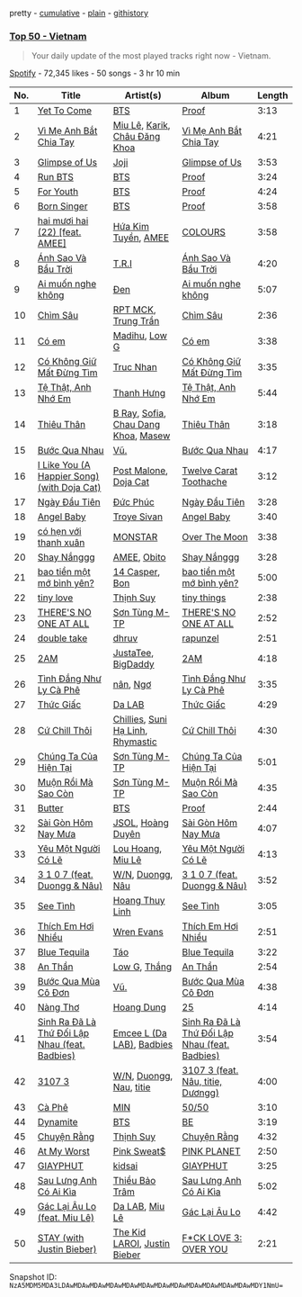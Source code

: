 pretty - [cumulative](/playlists/cumulative/37i9dQZEVXbLdGSmz6xilI.md) - [plain](/playlists/plain/37i9dQZEVXbLdGSmz6xilI) - [githistory](https://github.githistory.xyz/mackorone/spotify-playlist-archive/blob/main/playlists/plain/37i9dQZEVXbLdGSmz6xilI)

### [Top 50 \- Vietnam](https://open.spotify.com/playlist/37i9dQZEVXbLdGSmz6xilI)

> Your daily update of the most played tracks right now \- Vietnam.

[Spotify](https://open.spotify.com/user/spotify) - 72,345 likes - 50 songs - 3 hr 10 min

| No. | Title | Artist(s) | Album | Length |
|---|---|---|---|---|
| 1 | [Yet To Come](https://open.spotify.com/track/10SRMwb9EuVS1K9rYsBfHQ) | [BTS](https://open.spotify.com/artist/3Nrfpe0tUJi4K4DXYWgMUX) | [Proof](https://open.spotify.com/album/6al2VdKbb6FIz9d7lU7WRB) | 3:13 |
| 2 | [Vì Mẹ Anh Bắt Chia Tay](https://open.spotify.com/track/5mG5cQE6SEYxnGCX3I09IC) | [Miu Lê](https://open.spotify.com/artist/4e5LAUvM35jleGg8gElTsP), [Karik](https://open.spotify.com/artist/2Bwp23pD4UVsSkchHDZw4F), [Châu Đăng Khoa](https://open.spotify.com/artist/0rftHj61FXbcB9va7dniHC) | [Vì Mẹ Anh Bắt Chia Tay](https://open.spotify.com/album/4GRaUdMpYBxlTw88lnF0op) | 4:21 |
| 3 | [Glimpse of Us](https://open.spotify.com/track/6xGruZOHLs39ZbVccQTuPZ) | [Joji](https://open.spotify.com/artist/3MZsBdqDrRTJihTHQrO6Dq) | [Glimpse of Us](https://open.spotify.com/album/6ZZvx0aefZV3LKa053fn71) | 3:53 |
| 4 | [Run BTS](https://open.spotify.com/track/69xohKu8C1fsflYAiSNbwM) | [BTS](https://open.spotify.com/artist/3Nrfpe0tUJi4K4DXYWgMUX) | [Proof](https://open.spotify.com/album/6al2VdKbb6FIz9d7lU7WRB) | 3:24 |
| 5 | [For Youth](https://open.spotify.com/track/4JzCFEc3O2UEdjKzevvFH5) | [BTS](https://open.spotify.com/artist/3Nrfpe0tUJi4K4DXYWgMUX) | [Proof](https://open.spotify.com/album/6al2VdKbb6FIz9d7lU7WRB) | 4:24 |
| 6 | [Born Singer](https://open.spotify.com/track/1IthE5GNiRzFN5CVaCa445) | [BTS](https://open.spotify.com/artist/3Nrfpe0tUJi4K4DXYWgMUX) | [Proof](https://open.spotify.com/album/6al2VdKbb6FIz9d7lU7WRB) | 3:58 |
| 7 | [hai mươi hai \(22\) \[feat\. AMEE\]](https://open.spotify.com/track/0dHUKYXP9PJMN0RpR9dpFR) | [Hứa Kim Tuyền](https://open.spotify.com/artist/3Ufoo4BPShhahtCSjgpBLP), [AMEE](https://open.spotify.com/artist/2aQnC3DbZB9GbauvhAw7ve) | [COLOURS](https://open.spotify.com/album/2eIFX7bSus6CHnQ6Ts5mCh) | 3:58 |
| 8 | [Ánh Sao Và Bầu Trời](https://open.spotify.com/track/5iZHnufFUgATzrpGgH1K0W) | [T.R.I](https://open.spotify.com/artist/2rVYwIYNEsMxtt8j5yemHb) | [Ánh Sao Và Bầu Trời](https://open.spotify.com/album/1JLUfM3IFpFyBSyhNQWkYw) | 4:20 |
| 9 | [Ai muốn nghe không](https://open.spotify.com/track/1WCAkmmTM06in2ojuQ9CK5) | [Đen](https://open.spotify.com/artist/1LEtM3AleYg1xabW6CRkpi) | [Ai muốn nghe không](https://open.spotify.com/album/5xw006buOXTau3BQPzvjHZ) | 5:07 |
| 10 | [Chìm Sâu](https://open.spotify.com/track/4ih9noxBfg7euMjCPO0qNH) | [RPT MCK](https://open.spotify.com/artist/1zSv9qZANOWB4HRE8sxeTL), [Trung Trần](https://open.spotify.com/artist/2v14NO80QYditUms7sbEIZ) | [Chìm Sâu](https://open.spotify.com/album/2AZXUAGWs90yNEUC4biubs) | 2:36 |
| 11 | [Có em](https://open.spotify.com/track/2Lag4WL4j3AMXzqWbEzmV6) | [Madihu](https://open.spotify.com/artist/1OIYKbmhG0RxPXvVPNj3NN), [Low G](https://open.spotify.com/artist/6TITnFVRcl0AcZ4syE7Toe) | [Có em](https://open.spotify.com/album/13En1VmJCW0kI9AMTywYQs) | 3:38 |
| 12 | [Có Không Giữ Mất Đừng Tìm](https://open.spotify.com/track/04bm7NsIhRfTlLGDoKMEw8) | [Truc Nhan](https://open.spotify.com/artist/1dmaHHd1Xbd85cT1egYb4w) | [Có Không Giữ Mất Đừng Tìm](https://open.spotify.com/album/5f6SOjdAP8O6PPAPKwn8IX) | 3:35 |
| 13 | [Tệ Thật, Anh Nhớ Em](https://open.spotify.com/track/5ACySwUCY89mWH3u38WD9m) | [Thanh Hưng](https://open.spotify.com/artist/14W31zJumZnGDgZuPXclTJ) | [Tệ Thật, Anh Nhớ Em](https://open.spotify.com/album/4kQw3hVJN1dNorjie6wObf) | 5:44 |
| 14 | [Thiêu Thân](https://open.spotify.com/track/2QyOYFAxW2khNYee4yeT6r) | [B Ray](https://open.spotify.com/artist/1WvNgEoB66jmHodcj15Zi9), [Sofia](https://open.spotify.com/artist/0129dJuvb9Hn0TJnTLIDnT), [Chau Dang Khoa](https://open.spotify.com/artist/7oOFsgF6y3Z9wI7fgJTbFk), [Masew](https://open.spotify.com/artist/3nGqUwkJHiLPDECMVrX1Sq) | [Thiêu Thân](https://open.spotify.com/album/5IRZs8eeDLf4flNXbWJ4K9) | 3:18 |
| 15 | [Bước Qua Nhau](https://open.spotify.com/track/6GJi4nSZOiTOU2FhsgxWyH) | [Vũ.](https://open.spotify.com/artist/57g2v7gJZepcwsuwssIfZs) | [Bước Qua Nhau](https://open.spotify.com/album/1kEjHdHNnYIv7CPF4fK8gU) | 4:17 |
| 16 | [I Like You \(A Happier Song\) \(with Doja Cat\)](https://open.spotify.com/track/0O6u0VJ46W86TxN9wgyqDj) | [Post Malone](https://open.spotify.com/artist/246dkjvS1zLTtiykXe5h60), [Doja Cat](https://open.spotify.com/artist/5cj0lLjcoR7YOSnhnX0Po5) | [Twelve Carat Toothache](https://open.spotify.com/album/3HHNR44YbP7XogMVwzbodx) | 3:12 |
| 17 | [Ngày Đầu Tiên](https://open.spotify.com/track/5Msoarj5hk9LguTtiIyqug) | [Đức Phúc](https://open.spotify.com/artist/5FWPIKz9czXWaiNtw45KQs) | [Ngày Đầu Tiên](https://open.spotify.com/album/2vki9hRAipW0SbK0A0c92W) | 3:28 |
| 18 | [Angel Baby](https://open.spotify.com/track/2m6Ko3CY1qXNNja8AlugNc) | [Troye Sivan](https://open.spotify.com/artist/3WGpXCj9YhhfX11TToZcXP) | [Angel Baby](https://open.spotify.com/album/44CdsgXhU5R2esprq0tf43) | 3:40 |
| 19 | [có hẹn với thanh xuân](https://open.spotify.com/track/54UNNgtE3zzERwTuWSQLqd) | [MONSTAR](https://open.spotify.com/artist/2CLdtsyD2NsTOBBOVr7fi8) | [Over The Moon](https://open.spotify.com/album/4bC0p7T5Wy2kqCuQ0uK4D7) | 3:38 |
| 20 | [Shay Nắnggg](https://open.spotify.com/track/5uOshbNqgCj1s4srEeQXOe) | [AMEE](https://open.spotify.com/artist/2aQnC3DbZB9GbauvhAw7ve), [Obito](https://open.spotify.com/artist/0ZbgKh0FgPYeFP38nVaEGp) | [Shay Nắnggg](https://open.spotify.com/album/2KYEVb4sh3jwCnSGysUPRB) | 3:28 |
| 21 | [bao tiền một mớ bình yên?](https://open.spotify.com/track/3wn8HJNjkY4wzTBy35ZvQ6) | [14 Casper](https://open.spotify.com/artist/0zo8kCJVktn7oPnzpkbC2p), [Bon](https://open.spotify.com/artist/6hnfLIkvDl6pjlAe1YRGXY) | [bao tiền một mớ bình yên?](https://open.spotify.com/album/5O0csa2fMgpO8DwEhwThRV) | 5:00 |
| 22 | [tiny love](https://open.spotify.com/track/4AgFXIVT7hVhBZ5DEOaLu3) | [Thịnh Suy](https://open.spotify.com/artist/2xK6qcvfXuFFbU0NL95aeo) | [tiny things](https://open.spotify.com/album/4nSOMXIWouesFTEk9vT7eA) | 2:38 |
| 23 | [THERE'S NO ONE AT ALL](https://open.spotify.com/track/7rjtRM1AgmmraeTTX8tofW) | [Sơn Tùng M\-TP](https://open.spotify.com/artist/5dfZ5uSmzR7VQK0udbAVpf) | [THERE'S NO ONE AT ALL](https://open.spotify.com/album/1ZutY9YHq5MEPDTT0wy06u) | 2:52 |
| 24 | [double take](https://open.spotify.com/track/0QzuaeCEEOV40Pn7IvKEny) | [dhruv](https://open.spotify.com/artist/70NcAr4ZtA3FAqU16iQZSb) | [rapunzel](https://open.spotify.com/album/305fd6KSKY40Yjgwvm2ck6) | 2:51 |
| 25 | [2AM](https://open.spotify.com/track/3DLtPObflLQBodZN8qGODT) | [JustaTee](https://open.spotify.com/artist/3rjcQ5VIWCN4q7UFetzdeO), [BigDaddy](https://open.spotify.com/artist/3Tehj7YghQc7zH0I1faGc6) | [2AM](https://open.spotify.com/album/2Ro0unf9MBJGvcLLfo7liZ) | 4:18 |
| 26 | [Tình Đắng Như Ly Cà Phê](https://open.spotify.com/track/2WOpp4vm16unl0N3i3BNNv) | [nân](https://open.spotify.com/artist/7mFCX07lzCFLpHm72R93oB), [Ngơ](https://open.spotify.com/artist/4RGBKkUyyvsim9vdBKCCkc) | [Tình Đắng Như Ly Cà Phê](https://open.spotify.com/album/4HEIdDrqHTU5Bocyc47BqI) | 3:35 |
| 27 | [Thức Giấc](https://open.spotify.com/track/1MiJk3dXC5jzhvLFP0dUM7) | [Da LAB](https://open.spotify.com/artist/6zUWZmyi5MLOEynQ5wCI5f) | [Thức Giấc](https://open.spotify.com/album/5g1CmwPBfBGvODvhQdi9oi) | 4:29 |
| 28 | [Cứ Chill Thôi](https://open.spotify.com/track/014DA3BdnmD3kI5pBogH7c) | [Chillies](https://open.spotify.com/artist/2xvW7dgL1640K8exTcRMS4), [Suni Hạ Linh](https://open.spotify.com/artist/4x1fUORHa2EsxrQ6ZzAoQ0), [Rhymastic](https://open.spotify.com/artist/0gGd4WhPXBSgDX6fdOHcOw) | [Cứ Chill Thôi](https://open.spotify.com/album/7FEh6eJumH2tqhXKfQ5Tul) | 4:30 |
| 29 | [Chúng Ta Của Hiện Tại](https://open.spotify.com/track/17iGUekw5nFt5mIRJcUm3R) | [Sơn Tùng M\-TP](https://open.spotify.com/artist/5dfZ5uSmzR7VQK0udbAVpf) | [Chúng Ta Của Hiện Tại](https://open.spotify.com/album/6oT0WOEPWOxsa2Vmnkxwxa) | 5:01 |
| 30 | [Muộn Rồi Mà Sao Còn](https://open.spotify.com/track/5fFLotKS1286huYIMQHqz7) | [Sơn Tùng M\-TP](https://open.spotify.com/artist/5dfZ5uSmzR7VQK0udbAVpf) | [Muộn Rồi Mà Sao Còn](https://open.spotify.com/album/33Iz5SghJnJ9iM0xIWCS3M) | 4:35 |
| 31 | [Butter](https://open.spotify.com/track/6jjYDGxVJsWS0a5wlVF5vS) | [BTS](https://open.spotify.com/artist/3Nrfpe0tUJi4K4DXYWgMUX) | [Proof](https://open.spotify.com/album/6al2VdKbb6FIz9d7lU7WRB) | 2:44 |
| 32 | [Sài Gòn Hôm Nay Mưa](https://open.spotify.com/track/1xoadYaxtOp9gHDwgmPDuz) | [JSOL](https://open.spotify.com/artist/6EybZ5zwPNEtEngfrEMevN), [Hoàng Duyên](https://open.spotify.com/artist/3LbBKYlyMaATS8IIe7HJ0d) | [Sài Gòn Hôm Nay Mưa](https://open.spotify.com/album/3uvFlg7afslUUJh43G2xwX) | 4:07 |
| 33 | [Yêu Một Người Có Lẽ](https://open.spotify.com/track/2o4dDfLK6NVI7TjBm5VoMv) | [Lou Hoang](https://open.spotify.com/artist/75Ki5hBCOpDtKGoFyTvLxP), [Miu Lê](https://open.spotify.com/artist/4e5LAUvM35jleGg8gElTsP) | [Yêu Một Người Có Lẽ](https://open.spotify.com/album/5ct4cb4xmcTrd9hfLFVQXb) | 4:13 |
| 34 | [3 1 0 7 \(feat\. Duongg & Nâu\)](https://open.spotify.com/track/5uyNAX6MazVAjBjVeOsTvp) | [W/N](https://open.spotify.com/artist/6NF9Oa4ThQWCj6mogFSrVD), [Duongg](https://open.spotify.com/artist/3JkGKNawown8MgcJsDw1WT), [Nâu](https://open.spotify.com/artist/5zifyPCJIZxUBhVq7AydsT) | [3 1 0 7 \(feat\. Duongg & Nâu\)](https://open.spotify.com/album/35lcJMXPJ00gMqMdKo7iFK) | 3:52 |
| 35 | [See Tình](https://open.spotify.com/track/3bZGGKrMQLDGg18y2QqKFF) | [Hoang Thuy Linh](https://open.spotify.com/artist/0r63ReVRjxrS4ATbLrdcrL) | [See Tình](https://open.spotify.com/album/1AttOIOFrGkOPNSq5mB4pd) | 3:05 |
| 36 | [Thích Em Hơi Nhiều](https://open.spotify.com/track/45Mswno1F7FoZkcmQkp7fi) | [Wren Evans](https://open.spotify.com/artist/5M3ffmRiOX9Q8Y4jNeR5wu) | [Thích Em Hơi Nhiều](https://open.spotify.com/album/0Xxw1ohJW7S8b3ezJorYHg) | 2:51 |
| 37 | [Blue Tequila](https://open.spotify.com/track/4Ba99csVDlRFQILO5cSi7I) | [Táo](https://open.spotify.com/artist/23xCr75lKvnFvKi8ImHE7S) | [Blue Tequila](https://open.spotify.com/album/26jN76TbwKh8wHd7DY27hf) | 3:22 |
| 38 | [An Thần](https://open.spotify.com/track/5T6j0rfpCDBzAxC8Fpd0N7) | [Low G](https://open.spotify.com/artist/6TITnFVRcl0AcZ4syE7Toe), [Thắng](https://open.spotify.com/artist/1oD9fKbb7qQ2nhn9JJC24F) | [An Thần](https://open.spotify.com/album/1GZA9k0UojVkU7KFoVVRlC) | 2:54 |
| 39 | [Bước Qua Mùa Cô Đơn](https://open.spotify.com/track/7wkX67ruxr3x2GFz6vyIX9) | [Vũ.](https://open.spotify.com/artist/57g2v7gJZepcwsuwssIfZs) | [Bước Qua Mùa Cô Đơn](https://open.spotify.com/album/5eZM5D8F9yNZvsE4uC2l1s) | 4:38 |
| 40 | [Nàng Thơ](https://open.spotify.com/track/1w3eUC89GPspKpi62tPwjt) | [Hoang Dung](https://open.spotify.com/artist/6OzE2OdvV2tGAxSBsBuZ74) | [25](https://open.spotify.com/album/0v7y0tr3mKZ4kZXFVRhTMS) | 4:14 |
| 41 | [Sinh Ra Đã Là Thứ Đối Lập Nhau \(feat\. Badbies\)](https://open.spotify.com/track/5BTzf3doGTigDIYUFtbkI9) | [Emcee L \(Da LAB\)](https://open.spotify.com/artist/4bPYvyUn1mWwUwIW57oST2), [Badbies](https://open.spotify.com/artist/2ZjO6APYelcHcLd2pWMx8x) | [Sinh Ra Đã Là Thứ Đối Lập Nhau \(feat\. Badbies\)](https://open.spotify.com/album/5vJ5JDNypTPlAc5yv3du8s) | 3:54 |
| 42 | [3107 3](https://open.spotify.com/track/1EmMFSLRVkOszCa4ul9z0F) | [W/N](https://open.spotify.com/artist/6NF9Oa4ThQWCj6mogFSrVD), [Duongg](https://open.spotify.com/artist/3JkGKNawown8MgcJsDw1WT), [Nau](https://open.spotify.com/artist/38QautgC2LNYKiu10BB0sF), [titie](https://open.spotify.com/artist/2I8garg5B5BsdmetbsXsjG) | [3107 3 \(feat\. Nâu, titie, Dươngg\)](https://open.spotify.com/album/5fvs6ZOlCkfOa6zZ9jvXAb) | 4:00 |
| 43 | [Cà Phê](https://open.spotify.com/track/5cvW3PYJeQjRTnj9vHP5Va) | [MIN](https://open.spotify.com/artist/0IdAjS2LRieBR3gzoazdAw) | [50/50](https://open.spotify.com/album/2guZsP5qfBxYma8Y4mhVff) | 3:10 |
| 44 | [Dynamite](https://open.spotify.com/track/5QDLhrAOJJdNAmCTJ8xMyW) | [BTS](https://open.spotify.com/artist/3Nrfpe0tUJi4K4DXYWgMUX) | [BE](https://open.spotify.com/album/6nYfHQnvkvOTNHnOhDT3sr) | 3:19 |
| 45 | [Chuyện Rằng](https://open.spotify.com/track/7oBUoEbCDF748UkHnLusUB) | [Thịnh Suy](https://open.spotify.com/artist/2xK6qcvfXuFFbU0NL95aeo) | [Chuyện Rằng](https://open.spotify.com/album/5luCD1OBB8iHHhaSaOLHGz) | 4:32 |
| 46 | [At My Worst](https://open.spotify.com/track/2MJz8BxxMsERULatmBikDH) | [Pink Sweat$](https://open.spotify.com/artist/1W7FNibLa0O0b572tB2w7t) | [PINK PLANET](https://open.spotify.com/album/74UvOvL6L4tZbYFtY759ZG) | 2:50 |
| 47 | [GIAYPHUT](https://open.spotify.com/track/07b849p3xuq03EdlAo4CKX) | [kidsai](https://open.spotify.com/artist/6kkA6laUMR0hzML9YY98CQ) | [GIAYPHUT](https://open.spotify.com/album/6SoQl8PJVJHowDiHamT3sH) | 3:25 |
| 48 | [Sau Lưng Anh Có Ai Kìa](https://open.spotify.com/track/0IojBwrFi0lwPW1eE3BNdU) | [Thiều Bảo Trâm](https://open.spotify.com/artist/6RUfMGubOnHT1p3nfeXpBl) | [Sau Lưng Anh Có Ai Kìa](https://open.spotify.com/album/36Dvo2mP3FZEERwagzc0YB) | 5:02 |
| 49 | [Gác Lại Âu Lo \(feat\. Miu Lê\)](https://open.spotify.com/track/1mKDbug8bbfDmLe7I4CJpe) | [Da LAB](https://open.spotify.com/artist/6zUWZmyi5MLOEynQ5wCI5f), [Miu Lê](https://open.spotify.com/artist/4e5LAUvM35jleGg8gElTsP) | [Gác Lại Âu Lo](https://open.spotify.com/album/510WT3clDw7bTqUcorerQX) | 4:42 |
| 50 | [STAY \(with Justin Bieber\)](https://open.spotify.com/track/5PjdY0CKGZdEuoNab3yDmX) | [The Kid LAROI](https://open.spotify.com/artist/2tIP7SsRs7vjIcLrU85W8J), [Justin Bieber](https://open.spotify.com/artist/1uNFoZAHBGtllmzznpCI3s) | [F\*CK LOVE 3: OVER YOU](https://open.spotify.com/album/4bZJWQhHKJckFLJuYdvyX2) | 2:21 |

Snapshot ID: `NzA5MDM5MDA3LDAwMDAwMDAwMDAwMDAwMDAwMDAwMDAwMDAwMDAwMDAwMDAwMDY1NmU=`
